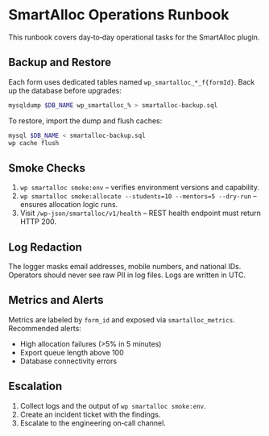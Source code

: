 # SmartAlloc Operations Runbook

This runbook covers day‑to‑day operational tasks for the SmartAlloc plugin.

## Backup and Restore

Each form uses dedicated tables named `wp_smartalloc_*_f{formId}`. Back up the database before upgrades:

```bash
mysqldump $DB_NAME wp_smartalloc_% > smartalloc-backup.sql
```

To restore, import the dump and flush caches:

```bash
mysql $DB_NAME < smartalloc-backup.sql
wp cache flush
```

## Smoke Checks

1. `wp smartalloc smoke:env` – verifies environment versions and capability.
2. `wp smartalloc smoke:allocate --students=10 --mentors=5 --dry-run` – ensures allocation logic runs.
3. Visit `/wp-json/smartalloc/v1/health` – REST health endpoint must return HTTP 200.

## Log Redaction

The logger masks email addresses, mobile numbers, and national IDs. Operators should never see raw PII in log files. Logs are written in UTC.

## Metrics and Alerts

Metrics are labeled by `form_id` and exposed via `smartalloc_metrics`. Recommended alerts:

- High allocation failures (>5% in 5 minutes)
- Export queue length above 100
- Database connectivity errors

## Escalation

1. Collect logs and the output of `wp smartalloc smoke:env`.
2. Create an incident ticket with the findings.
3. Escalate to the engineering on‑call channel.
